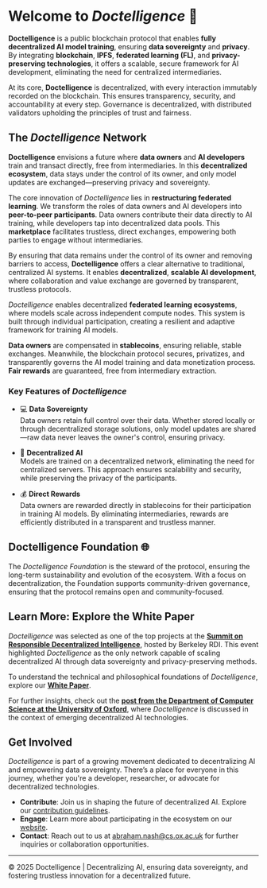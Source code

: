 # Welcome to *Doctelligence* 🚀

**Doctelligence** is a public blockchain protocol that enables **fully decentralized AI model training**, ensuring **data sovereignty** and **privacy**. By integrating **blockchain**, **IPFS**, **federated learning (FL)**, and **privacy-preserving technologies**, it offers a scalable, secure framework for AI development, eliminating the need for centralized intermediaries.

At its core, **Doctelligence** is decentralized, with every interaction immutably recorded on the blockchain. This ensures transparency, security, and accountability at every step. Governance is decentralized, with distributed validators upholding the principles of trust and fairness.

## The *Doctelligence* Network

**Doctelligence** envisions a future where **data owners** and **AI developers** train and transact directly, free from intermediaries. In this **decentralized ecosystem**, data stays under the control of its owner, and only model updates are exchanged—preserving privacy and sovereignty.

The core innovation of *Doctelligence* lies in **restructuring federated learning**. We transform the roles of data owners and AI developers into **peer-to-peer participants**. Data owners contribute their data directly to AI training, while developers tap into decentralized data pools. This **marketplace** facilitates trustless, direct exchanges, empowering both parties to engage without intermediaries.

By ensuring that data remains under the control of its owner and removing barriers to access, **Doctelligence** offers a clear alternative to traditional, centralized AI systems. It enables **decentralized**, **scalable AI development**, where collaboration and value exchange are governed by transparent, trustless protocols.

*Doctelligence* enables decentralized **federated learning ecosystems**, where models scale across independent compute nodes. This system is built through individual participation, creating a resilient and adaptive framework for training AI models.

**Data owners** are compensated in **stablecoins**, ensuring reliable, stable exchanges. Meanwhile, the blockchain protocol secures, privatizes, and transparently governs the AI model training and data monetization process. **Fair rewards** are guaranteed, free from intermediary extraction.

### Key Features of *Doctelligence*

- 💻 **Data Sovereignty**  
  Data owners retain full control over their data. Whether stored locally or through decentralized storage solutions, only model updates are shared—raw data never leaves the owner's control, ensuring privacy.

- 🤖 **Decentralized AI**  
  Models are trained on a decentralized network, eliminating the need for centralized servers. This approach ensures scalability and security, while preserving the privacy of the participants.

- 💰 **Direct Rewards**  
  Data owners are rewarded directly in stablecoins for their participation in training AI models. By eliminating intermediaries, rewards are efficiently distributed in a transparent and trustless manner.

## Doctelligence Foundation 🌐 
The *Doctelligence Foundation* is the steward of the protocol, ensuring the long-term sustainability and evolution of the ecosystem. With a focus on decentralization, the Foundation supports community-driven governance, ensuring that the protocol remains open and community-focused.

## Learn More: Explore the White Paper

*Doctelligence* was selected as one of the top projects at the **[Summit on Responsible Decentralized Intelligence](https://rdi.berkeley.edu/events/decentralizationaisummit24)**, hosted by Berkeley RDI. This event highlighted *Doctelligence* as the only network capable of scaling decentralized AI through data sovereignty and privacy-preserving methods.

To understand the technical and philosophical foundations of *Doctelligence*, explore our **[White Paper](https://github.com/Doctelligence/White-Paper/blob/main/Decentralized%20Intelligence%20Network%20(DIN).pdf)**.

For further insights, check out the **[post from the Department of Computer Science at the University of Oxford](https://www.linkedin.com/feed/update/urn:li:activity:7229826012803395584/)**, where *Doctelligence* is discussed in the context of emerging decentralized AI technologies.

## Get Involved

*Doctelligence* is part of a growing movement dedicated to decentralizing AI and empowering data sovereignty. There’s a place for everyone in this journey, whether you're a developer, researcher, or advocate for decentralized technologies.

- **Contribute**: Join us in shaping the future of decentralized AI. Explore our [contribution guidelines](https://github.com/Doctelligence/DIN-Protocol-Proposals-DPP).
- **Engage**: Learn more about participating in the ecosystem on our [website](https://doctelligence.github.io).
- **Contact**: Reach out to us at [abraham.nash@cs.ox.ac.uk](mailto:abraham.nash@cs.ox.ac.uk) for further inquiries or collaboration opportunities.

---

© 2025 Doctelligence | Decentralizing AI, ensuring data sovereignty, and fostering trustless innovation for a decentralized future.
